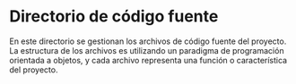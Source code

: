 # Directorio de código fuente

En este directorio se gestionan los archivos de código fuente del proyecto. La estructura de los archivos es utilizando un paradigma de programación orientada a objetos, y cada archivo representa una función o característica del proyecto.

